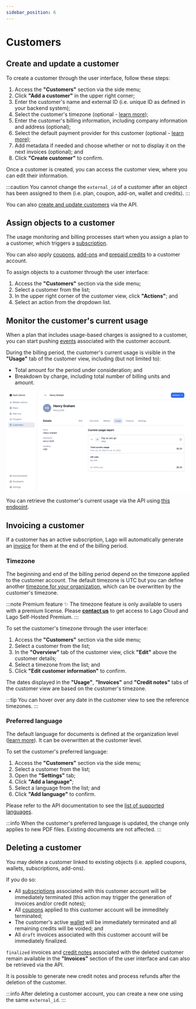 ```yaml
---
sidebar_position: 6
---
```


# Customers

## Create and update a customer
To create a customer through the user interface, follow these steps:
1. Access the **"Customers"** section via the side menu;
2. Click **"Add a customer"** in the upper right corner;
3. Enter the customer's name and external ID (i.e. unique ID as defined in your backend system);
4. Select the customer's timezone (optional - [learn more](#invoicing-a-customer));
5. Enter the customer's billing information, including company information and address (optional);
6. Select the default payment provider for this customer (optional - [learn more](./payments/overview)); 
7. Add metadata if needed and choose whether or not to display it on the next invoices (optional); and
8. Click **"Create customer"** to confirm.

Once a customer is created, you can access the customer view, where you can edit their information.

:::caution
You cannot change the `external_id` of a customer after an object has been assigned to them (i.e. plan, coupon, add-on, wallet and credits).
:::

You can also [create and update customers](../api/customers/create-update-customer) via the API.

## Assign objects to a customer
The usage monitoring and billing processes start when you assign a plan to a customer, which triggers a [subscription](./plans/subscription).

You can also apply [coupons](coupons), [add-ons](./addons) and [prepaid credits](./prepaid_credits) to a customer account.

To assign objects to a customer through the user interface:
1. Access the **"Customers"** section via the side menu;
2. Select a customer from the list;
3. In the upper right corner of the customer view, click **"Actions"**; and
4. Select an action from the dropdown list.

## Monitor the customer's current usage
When a plan that includes usage-based charges is assigned to a customer, you can start pushing [events](./events/ingesting_events) associated with the customer account.

During the billing period, the customer's current usage is visible in the **"Usage"** tab of the customer view, including (but not limited to):
- Total amount for the period under consideration; and
- Breakdown by charge, including total number of billing units and amount.

![View of the "Usage" tab](../../static/img/customer-current-usage.png)

You can retrieve the customer's current usage via the API using [this endpoint](../api/customer_usage/customer-usage).

## Invoicing a customer
If a customer has an active subscription, Lago will automatically generate an [invoice](./invoicing/overview) for them at the end of the billing period.

### Timezone
The beginning and end of the billing period depend on the timezone applied to the customer account. The default timezone is UTC but you can define another [timezone for your organization](../../changelog/timezones), which can be overwritten by the customer's timezone.

:::note Premium feature ✨
The timezone feature is only available to users with a premium license. Please **[contact us](mailto:hello@getlago.com)** to get access to Lago Cloud and Lago Self-Hosted Premium.
:::

To set the customer's timezone through the user interface:
1. Access the **"Customers"** section via the side menu;
2. Select a customer from the list;
3. In the **"Overview"** tab of the customer view, click **"Edit"** above the customer details;
4. Select a timezone from the list; and
5. Click **"Edit customer information"** to confirm.

The dates displayed in the **"Usage"**, **"Invoices"** and **"Credit notes"** tabs of the customer view are based on the customer's timezone.

:::tip
You can hover over any date in the customer view to see the reference timezones.
:::

### Preferred language
The default language for documents is defined at the organization level ([learn more](./invoicing/download-invoices#translate-invoices)). It can be overwritten at the customer level.

To set the customer's preferred language:
1. Access the **"Customers"** section via the side menu;
2. Select a customer from the list;
3. Open the **"Settings"** tab;
4. Click **"Add a language"**;
5. Select a language from the list; and
6. Click **"Add language"** to confirm.

Please refer to the API documentation to see the [list of supported languages](../api/resources/locales).

:::info
When the customer's preferred language is updated, the change only applies to new PDF files. Existing documents are not affected.
:::

## Deleting a customer
You may delete a customer linked to existing objects (i.e. applied coupons, wallets, subscriptions, add-ons).

If you do so:
- All [subscriptions](./plans/subscription) associated with this customer account will be immediately terminated (this action may trigger the generation of invoices and/or credit notes);
- All [coupons](coupons) applied to this customer account will be immeditely terminated;
- The customer's active [wallet](prepaid_credits) will be immediately terminated and all remaining credits will be voided; and
- All `draft` invoices associated with this customer account will be immediately finalized.

`finalized` invoices and [credit notes](credit_notes) associated with the deleted customer remain available in the **"Invoices"** section of the user interface and can also be retrieved via the API.

It is possible to generate new credit notes and process refunds after the deletion of the customer.

:::info
After deleting a customer account, you can create a new one using the same `external_id`.
:::
